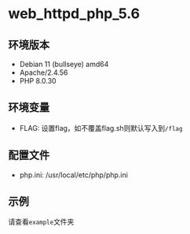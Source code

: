 # web_httpd_php_5.6

## 环境版本

- Debian 11 (bullseye) amd64
- Apache/2.4.56
- PHP 8.0.30

## 环境变量

- FLAG: 设置flag，如不覆盖flag.sh则默认写入到`/flag`

## 配置文件

- php.ini: /usr/local/etc/php/php.ini

## 示例

请查看`example`文件夹


